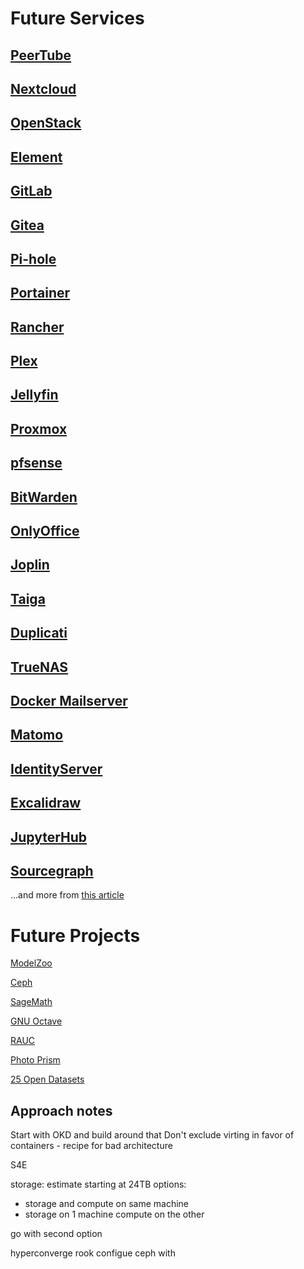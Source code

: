 # Future Services

## [PeerTube](https://github.com/Chocobozzz/PeerTube)

## [Nextcloud](https://github.com/nextcloud)

## [OpenStack](https://www.openstack.org/)

## [Element](https://element.io/)

## [GitLab](https://about.gitlab.com/install/)

## [Gitea](https://github.com/go-gitea/gitea)

## [Pi-hole](https://pi-hole.net/)

## [Portainer](https://www.portainer.io/)

## [Rancher](https://rancher.com/)

## [Plex](https://www.plex.tv/)

## [Jellyfin](https://jellyfin.org/)

## [Proxmox](https://www.proxmox.com/en/proxmox-ve)

## [pfsense](https://www.pfsense.org/)

## [BitWarden](https://bitwarden.com/)

## [OnlyOffice](https://www.onlyoffice.com/desktop.aspx?AFFILIATE=6732&__c=1&affChecked=1)

## [Joplin](https://joplinapp.org/)

## [Taiga](https://www.taiga.io/)

## [Duplicati](https://www.duplicati.com/)

## [TrueNAS](https://www.truenas.com/)

## [Docker Mailserver](https://github.com/docker-mailserver/docker-mailserver)

## [Matomo](https://github.com/matomo-org/matomo)

## [IdentityServer](https://github.com/IdentityServer)

## [Excalidraw](https://github.com/excalidraw/excalidraw)

## [JupyterHub](https://jupyter.org/hub)

## [Sourcegraph](https://github.com/sourcegraph/sourcegraph)



...and more from [this article](https://aaron-kt-berry.medium.com/top-10-software-for-your-homelab-in-2021-98137a7de051)


# Future Projects

[ModelZoo](https://modelzoo.co/)

[Ceph](https://www.reddit.com/r/homelab/comments/8f6tdg/anybody_having_ceph_builds_in_their_homelab/)

[SageMath](https://www.sagemath.org/)

[GNU Octave](https://www.gnu.org/software/octave/)

[RAUC](https://github.com/rauc/rauc)

[Photo Prism](https://photoprism.app/)

[25 Open Datasets](https://www.analyticsvidhya.com/blog/2018/03/comprehensive-collection-deep-learning-datasets/)

## Approach notes

Start with OKD and build around that
Don't exclude virting in favor of containers - recipe for bad architecture

S4E

storage:
estimate starting at 24TB
options:
* storage and compute on same machine
* storage on 1 machine compute on the other

go with second option

hyperconverge
rook configue ceph with 

